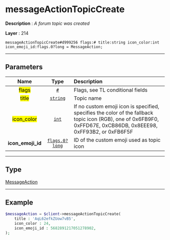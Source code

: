 # messageActionTopicCreate

**Description** : *A forum topic was created*

**Layer** : 214

```tl
messageActionTopicCreate#d999256 flags:# title:string icon_color:int icon_emoji_id:flags.0?long = MessageAction;
```

---

## Parameters

| Name | Type | Description |
| :---: | :---: | :--- |
| <mark>flags</mark> | [`#`](type/#) | Flags, see TL conditional fields |
| <mark>title</mark> | [`string`](type/string) | Topic name |
| <mark>icon_color</mark> | [`int`](type/int) | If no custom emoji icon is specified, specifies the color of the fallback topic icon (RGB), one of 0x6FB9F0, 0xFFD67E, 0xCB86DB, 0x8EEE98, 0xFF93B2, or 0xFB6F5F |
| **icon_emoji_id** | [`flags.0?long`](type/long) | ID of the custom emoji used as topic icon |

---

## Type

[MessageAction](type/MessageAction)

---

## Example

```php
$messageAction = $client->messageActionTopicCreate(
	title : 'AqL62efkZUow7vB5',
	icon_color : 24,
	icon_emoji_id : 5682891217051278902,
);
```